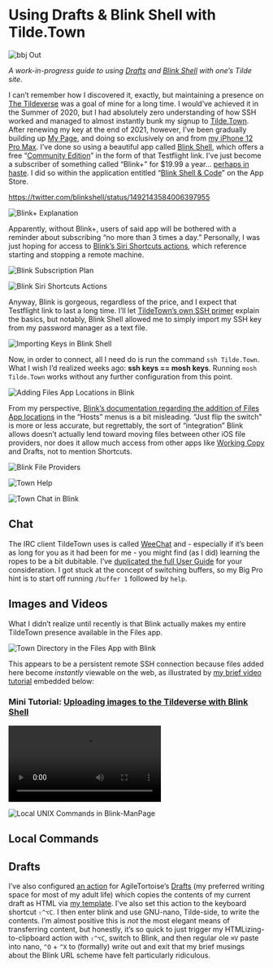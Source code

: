 # Using Drafts & Blink Shell with Tilde.Town

![bbj Out](https://user-images.githubusercontent.com/43663476/155115271-faa55bfd-d151-4741-9a6c-e9664a457503.png)

*A work-in-progress guide to using [Drafts](https://apps.apple.com/us/app/drafts/id1435957248) and [Blink Shell](https://testflight.apple.com/v1/app/1156707581) with one’s Tilde site*.

I can’t remember how I discovered it, exactly, but maintaining a presence on [The Tildeverse](https://tildeverse.org) was a goal of mine for a long time. I would’ve achieved it in the Summer of 2020, but I had absolutely zero understanding of how SSH worked and managed to almost instantly bunk my signup to [Tilde.Town](https://tilde.town). After renewing my key at the end of 2021, however, I’ve been gradually building up [My Page](https://tilde.town/~extratone), and doing so exclusively on and from [my iPhone 12 Pro Max](https://github.com/extratone/jorts). I’ve done so using a beautiful app called [Blink Shell](https://blink.sh), which offers a free “[Community Edition](https://testflight.apple.com/v1/app/1156707581)” in the form of that Testflight link. I’ve just become a subscriber of something called “Blink+” for $19.99 a year... [perhaps in haste](https://reddit.com/r/BlinkShell/comments/sq3zur/_/hxlvgq4/?context=1). I did so within the application entitled “[Blink Shell & Code](https://apps.apple.com/us/app/blink-shell-code/id1594898306)” on the App Store.

https://twitter.com/blinkshell/status/1492143584006397955

![Blink+ Explanation](https://tilde.town/~extratone/images/blinkplusexplanation.jpeg)

Apparently, without Blink+, users of said app will be bothered with a reminder about subscribing “no more than 3 times a day.” Personally, I was just hoping for access to [Blink’s Siri Shortcuts actions](https://user-images.githubusercontent.com/43663476/154815568-950d948e-4cb9-4213-9d97-fd68af4973eb.png), which reference starting and stopping a remote machine. 

![Blink Subscription Plan](https://user-images.githubusercontent.com/43663476/154814967-55b990ff-a752-484e-9539-f217c177bfbd.png)

![Blink Siri Shortcuts Actions](https://user-images.githubusercontent.com/43663476/154815568-950d948e-4cb9-4213-9d97-fd68af4973eb.png)

Anyway, Blink is gorgeous, regardless of the price, and I expect that Testflight link to last a long time. I’ll let [TildeTown’s own SSH primer](https://tilde.town/~extratone/wiki/getting-started/ssh.html) explain the basics, but notably, Blink Shell allowed me to simply import my SSH key from my password manager as a text file.

![Importing Keys in Blink Shell](https://user-images.githubusercontent.com/43663476/154846142-4d16aa31-ee99-4ce9-94c5-852765d7d0b7.png)

Now, in order to connect, all I need do is run the command `ssh Tilde.Town`. What I wish I’d realized weeks ago: **ssh keys == mosh keys**. Running `mosh Tilde.Town` works without any further configuration from this point.

![Adding Files App Locations in Blink](https://user-images.githubusercontent.com/43663476/154846342-b9d49f30-61c4-438d-8886-0414951807f6.png)

From my perspective, [Blink’s documentation regarding the addition of Files App locations](https://docs.blink.sh/advanced/files-app) in the “Hosts” menus is a bit misleading. “Just flip the switch” is more or less accurate, but regrettably, the sort of “integration” Blink allows doesn’t actually lend toward moving files between other iOS file providers, nor does it allow much access from other apps like [Working Copy](https://apps.apple.com/us/app/working-copy-git-client/id896694807) and Drafts, not to mention Shortcuts. 

![Blink File Providers](https://user-images.githubusercontent.com/43663476/154846662-df10d713-6f54-46d2-8fb9-d1f77d42b14e.png)

![Town Help](https://tilde.town/~extratone/images/blinktotilde.png)

![Town Chat in Blink](https://user-images.githubusercontent.com/43663476/154862497-07b02606-a67a-46a8-bb77-74564d2f7f27.png)

## Chat

The IRC client TildeTown uses is called [WeeChat](https://weechat.org) and - especially if it’s been as long for you as it had been for me - you might find (as I did) learning the ropes to be a bit dubitable. I’ve [duplicated the full User Guide](https://tilde.town/~extratone/manual/weechat/) for your consideration. I got stuck at the concept of switching buffers, so my Big Pro hint is to start off running `/buffer 1` followed by `help`. 

## Images and Videos

What I didn’t realize until recently is that Blink actually makes my entire TildeTown presence available in the Files app.

![Town Directory in the Files App with Blink](https://tilde.town/~extratone/images/dir.png)

This appears to be a persistent remote SSH connection because files added here become *instantly* viewable on the web, as illustrated by [my brief video tutorial](https://tilde.town/~extratone/videos/uploadingimageswithblink.MP4) embedded below:

### Mini Tutorial: [Uploading images to the Tildeverse with Blink Shell](https://tilde.town/~extratone/videos/uploadingimageswithblink.MP4)
<video controls>
  <source src="https://tilde.town/~extratone/videos/uploadingimageswithblink.MP4">
</video>

![Local UNIX Commands in Blink-ManPage](https://user-images.githubusercontent.com/43663476/155014762-7b8bfc6d-d6df-418a-b43e-6d7aa56582bb.png)

## Local Commands

## Drafts

I’ve also configured [an action](https://actions.getdrafts.com/a/1wO) for AgileTortoise’s [Drafts](https://apps.apple.com/us/app/drafts/id1435957248) (my preferred writing space for most of my adult life) which copies the contents of my current draft as HTML via [my template](https://tilde.town/~extratone/template/1.2.txt). I’ve also set this action to the keyboard shortcut `⇧^⌥C`. I then enter blink and use GNU-nano, Tilde-side, to write the contents. I’m almost positive this is *not* the most elegant means of transferring content, but honestly, it’s so quick to just trigger my HTMLizing-to-clipboard action with `⇧^⌥C`, switch to Blink, and then regular ole `⌘V` paste into nano, `^O` + `^X` to (formally) write out and exit that my brief musings about the Blink URL scheme have felt particularly ridiculous.